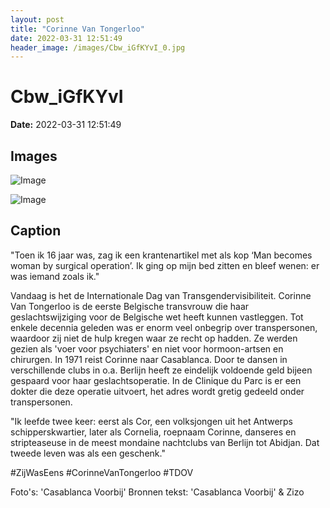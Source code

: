 ```yaml
---
layout: post
title: "Corinne Van Tongerloo"
date: 2022-03-31 12:51:49
header_image: /images/Cbw_iGfKYvI_0.jpg
---
```


# Cbw_iGfKYvI

**Date:** 2022-03-31 12:51:49

## Images

![Image](/zij.was.eens/images/Cbw_iGfKYvI_0.jpg)

![Image](/zij.was.eens/images/Cbw_iGfKYvI_1.jpg)

## Caption

"Toen ik 16 jaar was, zag ik een krantenartikel met als kop ‘Man becomes woman by surgical operation’. Ik ging op mijn bed zitten en bleef wenen: er was iemand zoals ik."

Vandaag is het de Internationale Dag van Transgendervisibiliteit. Corinne Van Tongerloo is de eerste Belgische transvrouw die haar geslachtswijziging voor de Belgische wet heeft kunnen vastleggen. Tot enkele decennia geleden was er enorm veel onbegrip over transpersonen, waardoor zij niet de hulp kregen waar ze recht op hadden. Ze werden gezien als 'voer voor psychiaters' en niet voor hormoon-artsen en chirurgen. In 1971 reist Corinne naar Casablanca. Door te dansen in verschillende clubs in o.a. Berlijn heeft ze eindelijk voldoende geld bijeen gespaard voor haar geslachtsoperatie. In de Clinique du Parc is er een dokter die deze operatie uitvoert, het adres wordt gretig gedeeld onder transpersonen. 

"Ik leefde twee keer: eerst als Cor, een volksjongen uit het Antwerps schipperskwartier, later als Cornelia, roepnaam Corinne, danseres en stripteaseuse in de meest mondaine nachtclubs van Berlijn tot Abidjan. Dat tweede leven was als een geschenk."

#ZijWasEens #CorinneVanTongerloo #TDOV 

Foto's: 'Casablanca Voorbij'
Bronnen tekst: 'Casablanca Voorbij' & Zizo

